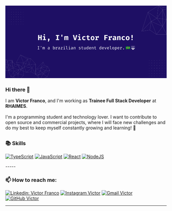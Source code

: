 ![Banner Image](https://github.com/victorsfranco/victorsfranco/blob/main/profile_readme.png)

### Hi there 👋
I am **Victor Franco**, and I'm working as **Trainee Full Stack Developer** at **RHAIMES**. <br> <br>
I'm a programming student and technology lover. I want to contribute to open source and commercial projects, where I will face new challenges and do my best to keep myself constantly growing and learning! 🚀
##


### 📚 Skills
<p align="left">
<a href="https://www.typescriptlang.org/" target="_blank" rel="noreferrer"><img src="https://raw.githubusercontent.com/danielcranney/readme-generator/main/public/icons/skills/typescript-colored.svg" width="36" height="36" alt="TypeScript" /></a>
<a href="https://developer.mozilla.org/en-US/docs/Web/JavaScript" target="_blank" rel="noreferrer"><img src="https://raw.githubusercontent.com/danielcranney/readme-generator/main/public/icons/skills/javascript-colored.svg" width="36" height="36" alt="JavaScript" /></a>
<a href="https://reactjs.org/" target="_blank" rel="noreferrer"><img src="https://raw.githubusercontent.com/danielcranney/readme-generator/main/public/icons/skills/react-colored.svg" width="36" height="36" alt="React" /></a>
<a href="https://nodejs.org/en/" target="_blank" rel="noreferrer"><img src="https://raw.githubusercontent.com/danielcranney/readme-generator/main/public/icons/skills/nodejs-colored.svg" width="36" height="36" alt="NodeJS" /></a>
</p>
-----
<br>

### 📫 How to reach me:

[![Linkedin: Victor Franco](https://img.shields.io/badge/-Victor%20Franco-blue?style=flat-square&logo=Linkedin&logoColor=white&link=https://linkedin.com/in/victorsfranco)](https://linkedin.com/in/victorsfranco)
[![Instagram Victor](https://img.shields.io/badge/-victor.s.franco-gray?style=flat-square&logo=Instagram&logoColor=red&link=https://www.instagram.com/victor.s.franco/)](https://www.instagram.com/victor.s.franco/)
[![Gmail Victor](https://img.shields.io/badge/-Victor%20Franco-white?style=flat-square&logo=Gmail&logoColor=red&link=mailto:francovictor.dev@gmail.com)](mailto:francovictor.dev@gmail.com)
[![GitHub Victor](https://img.shields.io/github/followers/victorsfranco?label=follow&style=social)](https://github.com/victorsfranco)

---
